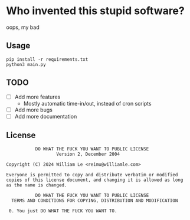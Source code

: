 # Who invented this stupid software?
oops, my bad

## Usage
```shell
pip install -r requirements.txt
python3 main.py
```

## TODO
- [ ] Add more features
  - Mostly automatic time-in/out, instead of cron scripts
- [ ] Add more bugs
- [ ] Add more documentation

## License
```
           DO WHAT THE FUCK YOU WANT TO PUBLIC LICENSE
                   Version 2, December 2004
 
Copyright (C) 2024 William Le <reimu@williamle.com>

Everyone is permitted to copy and distribute verbatim or modified
copies of this license document, and changing it is allowed as long
as the name is changed.
 
           DO WHAT THE FUCK YOU WANT TO PUBLIC LICENSE
  TERMS AND CONDITIONS FOR COPYING, DISTRIBUTION AND MODIFICATION

 0. You just DO WHAT THE FUCK YOU WANT TO.
```
